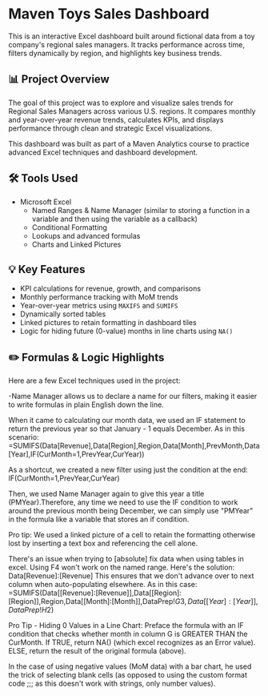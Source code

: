 # Maven Toys Sales Dashboard

This is an interactive Excel dashboard built around fictional data from a toy company's regional sales managers. It tracks performance across time, filters dynamically by region, and highlights key business trends.

## 📊 Project Overview

The goal of this project was to explore and visualize sales trends for Regional Sales Managers across various U.S. regions. It compares monthly and year-over-year revenue trends, calculates KPIs, and displays performance through clean and strategic Excel visualizations.

This dashboard was built as part of a Maven Analytics course to practice advanced Excel techniques and dashboard development.

## 🛠️ Tools Used

- Microsoft Excel
  - Named Ranges & Name Manager (similar to storing a function in a variable and then using the variable as a callback)
  - Conditional Formatting
  - Lookups and advanced formulas
  - Charts and Linked Pictures

## 💡 Key Features

- KPI calculations for revenue, growth, and comparisons
- Monthly performance tracking with MoM trends
- Year-over-year metrics using `MAXIFS` and `SUMIFS`
- Dynamically sorted tables
- Linked pictures to retain formatting in dashboard tiles
- Logic for hiding future (0-value) months in line charts using `NA()`

## ✏️ Formulas & Logic Highlights

Here are a few Excel techniques used in the project:

-Name Manager allows us to declare a name for our filters, making it easier to write formulas in plain English down the line.

When it came to calculating our month data, we used an IF statement to return the previous year so that January - 1 equals December. As in this scenario:
=SUMIFS(Data[Revenue],Data[Region],Region,Data[Month],PrevMonth,Data[Year],IF(CurMonth=1,PrevYear,CurYear))

As a shortcut, we created a new filter using just the condition at the end:
IF(CurMonth=1,PrevYear,CurYear)

Then, we used Name Manager again to give this year a title (PMYear).Therefore, any time we need to use the IF condition to work around the previous month being December, we can simply use "PMYear" in the formula like a variable that stores an if condition.

Pro tip: We used a linked picture of a cell to retain the formatting otherwise lost by inserting a text box and referencing the cell alone. 

There's an issue when trying to [absolute] fix data when using tables in excel. Using F4 won't work on the named range. Here's the solution:
Data[Revenue]:[Revenue]
This ensures that we don't advance over to next column when auto-populating elsewhere. 
As in this case:
=SUMIFS(Data[[Revenue]:[Revenue]],Data[[Region]:[Region]],Region,Data[[Month]:[Month]],DataPrep!$G3,Data[[Year]:[Year]],DataPrep!H$2)

Pro Tip - Hiding 0 Values in a Line Chart:
Preface the formula with an IF condition that checks whether month in column G is GREATER THAN the CurMonth. If TRUE, return NA() (which excel recognizes as an Error value). ELSE, return the result of the original formula (above).

In the case of using negative values (MoM data) with a bar chart, he used the trick of selecting blank cells (as opposed to using the custom format code ;;; as this doesn't work with strings, only number values).

